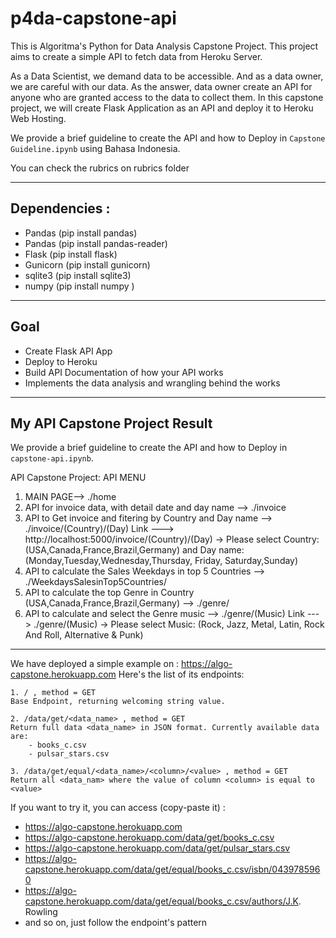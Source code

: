 # p4da-capstone-api
This is Algoritma's Python for Data Analysis Capstone Project. This project aims to create a simple API to fetch data from Heroku Server. 

As a Data Scientist, we demand data to be accessible. And as a data owner, we are careful with our data. As the answer, data owner create an API for anyone who are granted access to the data to collect them. In this capstone project, we will create Flask Application as an API and deploy it to Heroku Web Hosting. 

We provide a brief guideline to create the API and how to Deploy in `Capstone Guideline.ipynb` using Bahasa Indonesia. 

You can check the rubrics on rubrics folder
___
## Dependencies : 
- Pandas    (pip install pandas)
- Pandas    (pip install pandas-reader)
- Flask     (pip install flask)
- Gunicorn  (pip install gunicorn)
- sqlite3   (pip install sqlite3)
- numpy     (pip install numpy )

___
## Goal 
- Create Flask API App
- Deploy to Heroku
- Build API Documentation of how your API works
- Implements the data analysis and wrangling behind the works

___
## My API Capstone Project Result


We provide a brief guideline to create the API and how to Deploy in `capstone-api.ipynb`. 


API Capstone Project: API MENU
1. MAIN PAGE--> ./home
2. API for invoice data, with detail date and day name --> ./invoice
3. API to Get invoice and fitering by Country and Day name --> ./invoice/(Country)/(Day)
  Link ---> http://localhost:5000/invoice/(Country)/(Day) -> Please select Country: (USA,Canada,France,Brazil,Germany) and Day name:(Monday,Tuesday,Wednesday,Thursday, Friday, Saturday,Sunday)
4. API to calculate the Sales Weekdays in top 5 Countries --> ./WeekdaysSalesinTop5Countries/
5. API to calculate the top Genre in Country (USA,Canada,France,Brazil,Germany) --> ./genre/
6. API to calculate and select the Genre music --> ./genre/(Music)
  Link ---> ./genre/(Music) -> Please select Music: (Rock, Jazz, Metal, Latin, Rock And Roll, Alternative & Punk)

___
We have deployed a simple example on : https://algo-capstone.herokuapp.com
Here's the list of its endpoints: 
```
1. / , method = GET
Base Endpoint, returning welcoming string value. 

2. /data/get/<data_name> , method = GET
Return full data <data_name> in JSON format. Currently available data are:
    - books_c.csv
    - pulsar_stars.csv 
    
3. /data/get/equal/<data_name>/<column>/<value> , method = GET
Return all <data_nam> where the value of column <column> is equal to <value>
```

If you want to try it, you can access (copy-paste it) : 
- https://algo-capstone.herokuapp.com
- https://algo-capstone.herokuapp.com/data/get/books_c.csv
- https://algo-capstone.herokuapp.com/data/get/pulsar_stars.csv
- https://algo-capstone.herokuapp.com/data/get/equal/books_c.csv/isbn/0439785960
- https://algo-capstone.herokuapp.com/data/get/equal/books_c.csv/authors/J.K. Rowling
- and so on, just follow the endpoint's pattern